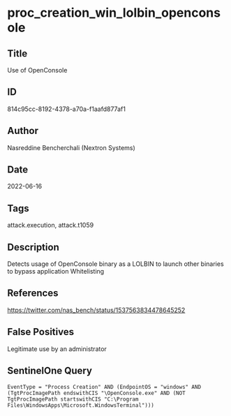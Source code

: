 # proc_creation_win_lolbin_openconsole

## Title
Use of OpenConsole

## ID
814c95cc-8192-4378-a70a-f1aafd877af1

## Author
Nasreddine Bencherchali (Nextron Systems)

## Date
2022-06-16

## Tags
attack.execution, attack.t1059

## Description
Detects usage of OpenConsole binary as a LOLBIN to launch other binaries to bypass application Whitelisting

## References
https://twitter.com/nas_bench/status/1537563834478645252

## False Positives
Legitimate use by an administrator

## SentinelOne Query
```
EventType = "Process Creation" AND (EndpointOS = "windows" AND (TgtProcImagePath endswithCIS "\OpenConsole.exe" AND (NOT TgtProcImagePath startswithCIS "C:\Program Files\WindowsApps\Microsoft.WindowsTerminal")))

```